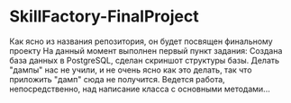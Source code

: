 # SkillFactory-FinalProject
Как ясно из названия репозитория, он будет посвящен финальному проекту
На данный момент выполнен первый пункт задания: Создана база данных в PostgreSQL, сделан скриншот структуры базы.
Делать "дампы" нас не учили, и не очень ясно как это делать, так что приложить "дамп" сюда не получится.
Ведется работа, непосредственно, над написание класса с основными методами...
